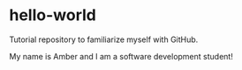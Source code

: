 # hello-world
Tutorial repository to familiarize myself with GitHub.

My name is Amber and I am a software development student!
